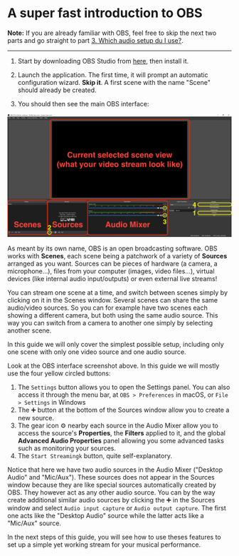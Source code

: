 # A super fast introduction to OBS

**Note:** If you are already familiar with OBS, feel free to skip the next two parts and go straight to part [3. Which audio setup du I use?](setup/README.md).

---

1.  Start by downloading OBS Studio from [here](https://obsproject.com/download), then install it.

2.  Launch the application. The first time, it will prompt an automatic configuration wizard. **Skip it**. A first scene with the name "Scene" should already be created.

3. You should then see the main OBS interface:

![OBS Studio default user interface](img/obs.png)

As meant by its own name, OBS is an open broadcasting software. OBS works with **Scenes**, each scene being a patchwork of a variety of **Sources** arranged as you want. Sources can be pieces of hardware (a camera, a microphone...), files from your computer (images, video files...), virtual devices (like internal audio input/outputs) or even external live streams!

You can stream one scene at a time, and switch between scenes simply by clicking on it in the Scenes window. Several scenes can share the same audio/video sources. So you can for example have two scenes each showing a different camera, but both using the same audio source. This way you can switch from a camera to another one simply by selecting another scene.

In this guide we will only cover the simplest possible setup, including only one scene with only one video source and one audio source.

Look at the OBS interface screenshot above. In this guide we will mostly use the four yellow circled buttons:

1. The `Settings` button allows you to open the Settings panel. You can also access it through the menu bar, at `OBS > Preferences` in macOS, or `File > Settings` in Windows
2.  The ➕ button at the bottom of the Sources window allow you to create a new source.
3.  The gear icon ⚙️ nearby each source in the Audio Mixer allow you to access the source's **Properties**, the **Filters** applied to it, and the global **Advanced Audio Properties** panel allowing you some advanced tasks such as monitoring your sources.
4.  The `Start Streamingk` button, quite self-explanatory.

Notice that here we have two audio sources in the Audio Mixer ("Desktop Audio" and "Mic/Aux"). These sources does not appear in the Sources window because they are like special sources automatically created by OBS. They however act as any other audio source. You can by the way create additional similar audio sources by clicking the ➕ in the Sources window and select `Audio input capture` or `Audio output capture`. The first one acts like the "Desktop Audio" source while the latter acts like a "Mic/Aux" source.

In the next steps of this guide, you will see how to use theses features to set up a simple yet working stream for your musical performance.
